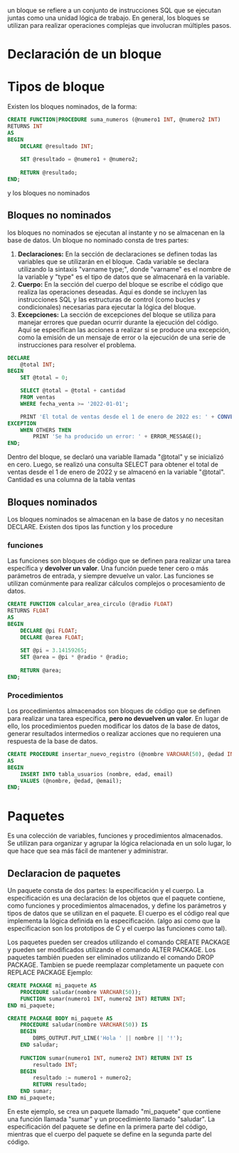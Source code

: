 un bloque se refiere a un conjunto de instrucciones SQL que se ejecutan juntas como una unidad lógica de trabajo. 
En general, los bloques se utilizan para realizar operaciones complejas que involucran múltiples pasos.

# Declaración de un bloque
# Tipos de bloque
Existen los bloques nominados, de la forma:

```sql
CREATE FUNCTION|PROCEDURE suma_numeros (@numero1 INT, @numero2 INT)
RETURNS INT
AS
BEGIN
    DECLARE @resultado INT;
    
    SET @resultado = @numero1 + @numero2;
    
    RETURN @resultado;
END;
```
y los bloques no nominados

## Bloques no nominados 
los bloques no nominados se ejecutan al instante y no se almacenan en la base de datos.
Un bloque  no nominado consta de tres partes:
1.  **Declaraciones:** En la sección de declaraciones se definen todas las variables que se utilizarán en el bloque. Cada variable se declara utilizando la sintaxis "varname type;", donde "varname" es el nombre de la variable y "type" es el tipo de datos que se almacenará en la variable.
2.  **Cuerpo:** En la sección del cuerpo del bloque se escribe el código que realiza las operaciones deseadas. Aquí es donde se incluyen las instrucciones SQL y las estructuras de control (como bucles y condicionales) necesarias para ejecutar la lógica del bloque.
3.  **Excepciones:** La sección de excepciones del bloque se utiliza para manejar errores que puedan ocurrir durante la ejecución del código. Aquí se especifican las acciones a realizar si se produce una excepción, como la emisión de un mensaje de error o la ejecución de una serie de instrucciones para resolver el problema.
```sql
DECLARE 
    @total INT;
BEGIN
    SET @total = 0;

    SELECT @total = @total + cantidad
    FROM ventas
    WHERE fecha_venta >= '2022-01-01';

    PRINT 'El total de ventas desde el 1 de enero de 2022 es: ' + CONVERT(VARCHAR(10), @total);
EXCEPTION
    WHEN OTHERS THEN
        PRINT 'Se ha producido un error: ' + ERROR_MESSAGE();
END;
```
Dentro del bloque, se declaró una variable llamada "@total" y se inicializó en cero. Luego, se realizó una consulta SELECT para obtener el total de ventas desde el 1 de enero de 2022 y se almacenó en la variable "@total". Cantidad es una columna de la tabla ventas

## Bloques nominados
Los bloques nominados se almacenan en la base de datos y no necesitan DECLARE.
Existen dos tipos las function y los procedure

### funciones
Las funciones son bloques de código que se definen para realizar una tarea específica y **devolver un valor**. Una función puede tener cero o más parámetros de entrada, y siempre devuelve un valor. Las funciones se utilizan comúnmente para realizar cálculos complejos o procesamiento de datos.
```sql
CREATE FUNCTION calcular_area_circulo (@radio FLOAT)
RETURNS FLOAT
AS
BEGIN
    DECLARE @pi FLOAT;
    DECLARE @area FLOAT;
    
    SET @pi = 3.14159265;
    SET @area = @pi * @radio * @radio;
    
    RETURN @area;
END;
```
### Procedimientos
Los procedimientos almacenados son bloques de código que se definen para realizar una tarea específica, **pero no devuelven un valor**. En lugar de ello, los procedimientos pueden modificar los datos de la base de datos, generar resultados intermedios o realizar acciones que no requieren una respuesta de la base de datos.
```sql
CREATE PROCEDURE insertar_nuevo_registro (@nombre VARCHAR(50), @edad INT, @email VARCHAR(100))
AS
BEGIN
    INSERT INTO tabla_usuarios (nombre, edad, email)
    VALUES (@nombre, @edad, @email);
END;
```

# Paquetes
Es una colección de variables, funciones y procedimientos almacenados.
Se utilizan para organizar y agrupar la lógica relacionada en un solo lugar, lo que hace que sea más fácil de mantener y administrar.
## Declaracion de paquetes
Un paquete consta de dos partes: la especificación y el cuerpo. La especificación es una declaración de los objetos que el paquete contiene, como funciones y procedimientos almacenados, y define los parámetros y tipos de datos que se utilizan en el paquete. El cuerpo es el código real que implementa la lógica definida en la especificación.  (algo asi como que la especificacion son los prototipos de C y el cuerpo las funciones como tal).

Los paquetes pueden ser creados utilizando el comando CREATE PACKAGE y pueden ser modificados utilizando el comando ALTER PACKAGE. Los paquetes también pueden ser eliminados utilizando el comando DROP PACKAGE.
Tambien se puede reemplazar completamente un paquete con REPLACE PACKAGE
Ejemplo:
```sql
CREATE PACKAGE mi_paquete AS
    PROCEDURE saludar(nombre VARCHAR(50));
    FUNCTION sumar(numero1 INT, numero2 INT) RETURN INT;
END mi_paquete;

CREATE PACKAGE BODY mi_paquete AS
    PROCEDURE saludar(nombre VARCHAR(50)) IS
    BEGIN
        DBMS_OUTPUT.PUT_LINE('Hola ' || nombre || '!');
    END saludar;
    
    FUNCTION sumar(numero1 INT, numero2 INT) RETURN INT IS
        resultado INT;
    BEGIN
        resultado := numero1 + numero2;
        RETURN resultado;
    END sumar;
END mi_paquete;
```
En este ejemplo, se crea un paquete llamado "mi_paquete" que contiene una función llamada "sumar" y un procedimiento llamado "saludar". La especificación del paquete se define en la primera parte del código, mientras que el cuerpo del paquete se define en la segunda parte del código.